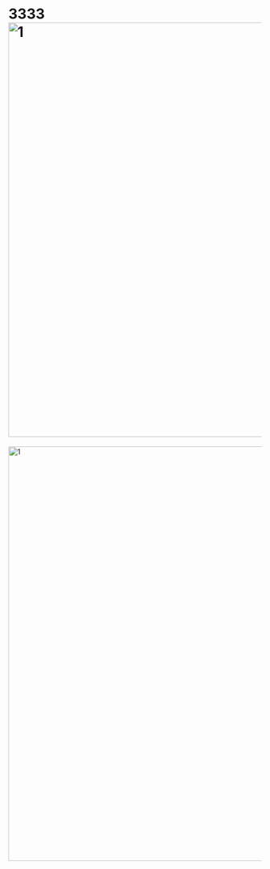 # 3333<img width="825" alt="1" src="https://github.com/user-attachments/assets/41b40ae4-709c-4057-ac32-0d3675b349ce" />
<img width="825" alt="1" src="https://github.com/user-attachments/assets/49289152-3ed9-45a6-9b36-84431093b157" />
